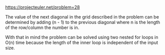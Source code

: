 https://projecteuler.net/problem=28

The value of the next diagonal in the grid described in the problem can be determined by adding (n - 1) to the previous diagonal where n is the length of the row/column the number is in.

With that in mind the problem can be solved using two nested for loops in O(n) time because the length of the inner loop is independent of the input size.